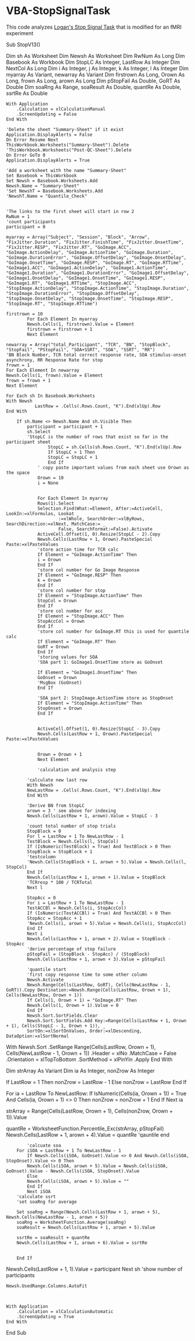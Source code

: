 # VBA-StopSignalTask

This code analyzes [Logan's Stop Signal Task](https://www.psytoolkit.org/experiment-library/stopsignal.html) that is modified for an fMRI experiment

Sub StopV13()

Dim sh As Worksheet
    Dim Newsh As Worksheet
    Dim RwNum As Long
    Dim Basebook As Workbook
    Dim StopLC As Integer, LastRow As Integer
    Dim NextCol As Long
    Dim i As Integer, j As Integer, k As Integer, l As Integer
    Dim myarray As Variant, newarray As Variant
    Dim firstrown As Long, Orown As Long, frown As Long, arown As Long
    Dim pStopFail As Double, GoRT As Double
    Dim soaRng As Range, soaResult As Double, quantRe As Double, ssrtRe As Double

    With Application
        .Calculation = xlCalculationManual
        .ScreenUpdating = False
    End With

    'Delete the sheet "Summary-Sheet" if it exist
    Application.DisplayAlerts = False
    On Error Resume Next
    ThisWorkbook.Worksheets("Summary-Sheet").Delete
    'ThisWorkbook.Worksheets("Post-QC-Sheet").Delete
    On Error GoTo 0
    Application.DisplayAlerts = True

    'Add a worksheet with the name "Summary-Sheet"
    Set Basebook = ThisWorkbook
    Set Newsh = Basebook.Worksheets.Add
    Newsh.Name = "Summary-Sheet"
    'Set NewshT = Basebook.Worksheets.Add
    'NewshT.Name = "Quantile_Check"


    'The links to the first sheet will start in row 2
    RwNum = 1
    'count participants
    participant = 0
    
    myarray = Array("Subject", "Session", "Block", "Arrow", "FixJitter.Duration", "FixJitter.FinishTime", "FixJitter.OnsetTime", "FixJitter.RESP", "FixJitter.RT", "GoImage.ACC", "GoImage.ActionDelay", "GoImage.ActionTime", "GoImage.Duration", "GoImage.DurationError", "GoImage.OffsetDelay", "GoImage.OnsetDelay", "GoImage.OnsetTime", "GoImage.RESP", "GoImage.RT", "GoImage.RTTime", "GoImage1.ACC", "GoImage1.ActionDelay", "GoImage1.ActionTime", "GoImage1.Duration", "GoImage1.DurationError", "GoImage1.OffsetDelay", "GoImage1.OnsetDelay", "GoImage1.OnsetTime", "GoImage1.RESP", "GoImage1.RT", "GoImage1.RTTime", "StopImage.ACC", "StopImage.ActionDelay", "StopImage.ActionTime", "StopImage.Duration", "StopImage.DurationError", "StopImage.OffsetDelay", "StopImage.OnsetDelay", "StopImage.OnsetTime", "StopImage.RESP", "StopImage.RT", "StopImage.RTTime")

    firstrown = 10
            For Each Element In myarray
            Newsh.Cells(1, firstrown).Value = Element
            firstrown = firstrown + 1
            Next Element
            
    newarray = Array("total_Participant", "TCR", "BN", "StopBlock", "StopFail", "PStopFail", "SOA+SSRT", "SOA", "SSRT", "RR")
    'BN Block Number, TCR total correct response rate, SOA stimulus-onset asynchrony, RR Response Rate for stop
    frown = 1
    For Each Element In newarray
    Newsh.Cells(1, frown).Value = Element
    frown = frown + 1
    Next Element
    
    For Each sh In Basebook.Worksheets
    With Newsh
               LastRow = .Cells(.Rows.Count, "K").End(xlUp).Row
    End With

        If sh.Name <> Newsh.Name And sh.Visible Then
            participant = participant + 1
            sh.Select
            'StopLC is the number of rows that exist so far in the participant sheet
                    StopLC = sh.Cells(sh.Rows.Count, "K").End(xlUp).Row
                    If StopLC > 1 Then
                    StopLC = StopLC + 1
                    End If
                ' copy paste important values from each sheet use Orown as the space
                Orown = 10
                i = None
                
                
                For Each Element In myarray
                Rows(1).Select
                Selection.Find(What:=Element, After:=ActiveCell, LookIn:=xlFormulas, Lookat _
                        :=xlWhole, SearchOrder:=xlByRows, SearchDirection:=xlNext, MatchCase:= _
                        False, SearchFormat:=False).Activate
                ActiveCell.Offset(1, 0).Resize(StopLC - 2).Copy
                Newsh.Cells(LastRow + 1, Orown).PasteSpecial Paste:=xlPasteValues
                'store action time for TCR calc
                If Element = "GoImage.ActionTime" Then
                i = Orown
                End If
                'store col number for Go Image Response
                If Element = "GoImage.RESP" Then
                k = Orown
                End If
                'store col number for stop
                If Element = "StopImage.ActionTime" Then
                StopCol = Orown
                End If
                'store col number for acc
                If Element = "StopImage.ACC" Then
                StopAccCol = Orown
                End If
                'store col number for GoImage.RT this is used for quantile calc
                If Element = "GoImage.RT" Then
                GoRT = Orown
                End If
                'storing values for SOA
                'SOA part 1: GoImage1.OnsetTime store as GoOnset
                
                If Element = "GoImage1.OnsetTime" Then
                GoOnset = Orown
                'MsgBox (GoOnset)
                End If
                
                'SOA part 2: StopImage.ActionTime store as StopOnset
                If Element = "StopImage.ActionTime" Then
                StopOnset = Orown
                End If
                
                
                ActiveCell.Offset(1, 0).Resize(StopLC - 3).Copy
                Newsh.Cells(LastRow + 1, Orown).PasteSpecial Paste:=xlPasteValues
                

                Orown = Orown + 1
                Next Element
                
                'calculation and analysis step
                
            'calculate new last row
            With Newsh
            NewLastRow = .Cells(.Rows.Count, "K").End(xlUp).Row
            End With
            
            'Derive BN from StopLC
            arown = 3 ' see above for indexing
            Newsh.Cells(LastRow + 1, arown).Value = StopLC - 3
            
            'count total number of stop trials
            StopBlock = 0
            For l = LastRow + 1 To NewLastRow - 1
            TestBlock = Newsh.Cells(l, StopCol)
            If (IsNumeric(TestBlock) = True) And TestBlock > 0 Then
            StopBlock = StopBlock + 1
            'testcolumn
            'Newsh.Cells(StopBlock + 1, arown + 5).Value = Newsh.Cells(l, StopCol)
            End If
            Newsh.Cells(LastRow + 1, arown + 1).Value = StopBlock
            'TCRresp * 100 / TCRTotal
            Next l
            
            StopAcc = 0
            For i = LastRow + 1 To NewLastRow - 1
            TestACCBl = Newsh.Cells(i, StopAccCol)
            If (IsNumeric(TestACCBl) = True) And TestACCBl > 0 Then
            StopAcc = StopAcc + 1
            'Newsh.Cells(i, arown + 5).Value = Newsh.Cells(i, StopAccCol)
            End If
            Next i
            Newsh.Cells(LastRow + 1, arown + 2).Value = StopBlock - StopAcc
            'derive percentage of stop failure
            pStopFail = (StopBlock - StopAcc) / (StopBlock)
            Newsh.Cells(LastRow + 1, arown + 3).Value = pStopFail
            
            'quantile start
            'first copy response time to some other column
            Newsh.Activate
            Newsh.Range(Cells(LastRow, GoRT), Cells(NewLastRow - 1, GoRT)).Copy Destination:=Newsh.Range(Cells(LastRow, Orown + 1), Cells(NewLastRow, Orown + 1))
            If Cells(1, Orown + 1) = "GoImage.RT" Then
            Newsh.Cells(1, Orown + 1).Value = 0
            End If
            Newsh.Sort.SortFields.Clear
            Newsh.Sort.SortFields.Add Key:=Range(Cells(LastRow + 1, Orown + 1), Cells(StopLC - 1, Orown + 1)), _
            SortOn:=xlSortOnValues, Order:=xlDescending, DataOption:=xlSortNormal

  With Newsh.Sort
        .SetRange Range(Cells(LastRow, Orown + 1), Cells(NewLastRow - 1, Orown + 1))
        .Header = xlNo
        .MatchCase = False
        .Orientation = xlTopToBottom
        .SortMethod = xlPinYin
        .Apply
    End With
    
Dim strArray As Variant
Dim ia As Integer, nonZrow As Integer

If LastRow = 1 Then
nonZrow = LastRow - 1
Else
nonZrow = LastRow
End If

For ia = LastRow To NewLastRow:
If IsNumeric(Cells(ia, Orown + 1)) = True And Cells(ia, Orown + 1) <> 0 Then
nonZrow = nonZrow + 1
End If
Next ia

strArray = Range(Cells(LastRow, Orown + 1), Cells(nonZrow, Orown + 1)).Value

quantRe = WorksheetFunction.Percentile_Exc(strArray, pStopFail)
Newsh.Cells(LastRow + 1, arown + 4).Value = quantRe
            'qauntile end
            
            
            'calcuate soa
        For iSOA = LastRow + 1 To NewLastRow - 1
            If Newsh.Cells(iSOA, GoOnset).Value <> 0 And Newsh.Cells(iSOA, StopOnset).Value <> 0 Then
            Newsh.Cells(iSOA, arown + 5).Value = Newsh.Cells(iSOA, GoOnset).Value - Newsh.Cells(iSOA, StopOnset).Value
            Else
            Newsh.Cells(iSOA, arown + 5).Value = ""
            End If
            Next iSOA
        'calculate ssrt
        'set soaRng for average
        
        Set soaRng = Range(Newsh.Cells(LastRow + 1, arown + 5), Newsh.Cells(NewLastRow - 1, arown + 5))
        soaRng = WorksheetFunction.Average(soaRng)
        soaResult = Newsh.Cells(LastRow + 1, arown + 5).Value
        
        ssrtRe = soaResult + quantRe
        Newsh.Cells(LastRow + 1, arown + 6).Value = ssrtRe

            
        End If
        
        
        
Newsh.Cells(LastRow + 1, 1).Value = participant
    Next sh
    'show number of participants


    Newsh.UsedRange.Columns.AutoFit
    


    With Application
        .Calculation = xlCalculationAutomatic
        .ScreenUpdating = True
    End With


End Sub






